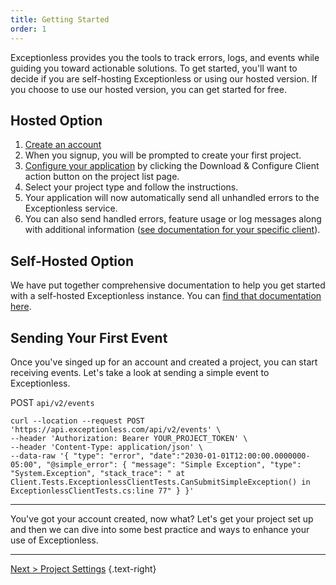```yaml
---
title: Getting Started
order: 1
---
```

Exceptionless provides you the tools to track errors, logs, and events while guiding you toward actionable solutions. To get started, you'll want to decide if you are self-hosting Exceptionless or using our hosted version. If you choose to use our hosted version, you can get started for free. 

## Hosted Option

1. [Create an account](https://be.exceptionless.io/signup)
2. When you signup, you will be prompted to create your first project.
3. [Configure your application](https://be.exceptionless.io/project/list) by clicking the Download & Configure Client action button on the project list page.
4. Select your project type and follow the instructions.
5. Your application will now automatically send all unhandled errors to the Exceptionless service.
6. You can also send handled errors, feature usage or log messages along with additional information ([see documentation for your specific client](clients/index.md)).

## Self-Hosted Option 

We have put together comprehensive documentation to help you get started with a self-hosted Exceptionless instance. You can [find that documentation here](self-hosting). 

## Sending Your First Event 

Once you've singed up for an account and created a project, you can start receiving events. Let's take a look at sending a simple event to Exceptionless. 

POST `api/v2/events` 

```
curl --location --request POST 'https://api.exceptionless.com/api/v2/events' \
--header 'Authorization: Bearer YOUR_PROJECT_TOKEN' \
--header 'Content-Type: application/json' \
--data-raw '{ "type": "error", "date":"2030-01-01T12:00:00.0000000-05:00", "@simple_error": { "message": "Simple Exception", "type": "System.Exception", "stack_trace": " at Client.Tests.ExceptionlessClientTests.CanSubmitSimpleException() in ExceptionlessClientTests.cs:line 77" } }'
```

---

You've got your account created, now what? Let's get your project set up and then we can dive into some best practice and ways to enhance your use of Exceptionless.

---

[Next > Project Settings](project-settings) {.text-right}
